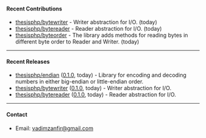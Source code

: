#### Recent Contributions

- [thesisphp/bytewriter](https://github.com/thesisphp/bytewriter) - Writer abstraction for I/O. (today)
- [thesisphp/bytereader](https://github.com/thesisphp/bytereader) - Reader abstraction for I/O. (today)
- [thesisphp/byteorder](https://github.com/thesisphp/byteorder) - The library adds methods for reading bytes in different byte order to Reader and Writer. (today)

---

#### Recent Releases

- [thesisphp/endian](https://github.com/thesisphp/endian) ([0.1.0](https://github.com/thesisphp/endian/releases/tag/0.1.0), today) - Library for encoding and decoding numbers in either big-endian or little-endian order.
- [thesisphp/bytewriter](https://github.com/thesisphp/bytewriter) ([0.1.0](https://github.com/thesisphp/bytewriter/releases/tag/0.1.0), today) - Writer abstraction for I/O.
- [thesisphp/bytereader](https://github.com/thesisphp/bytereader) ([0.1.0](https://github.com/thesisphp/bytereader/releases/tag/0.1.0), today) - Reader abstraction for I/O.

---

#### Contact

- Email: [vadimzanfir@gmail.com](mailto://vadimzanfir@gmail.com)
